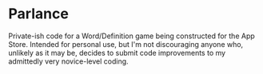Parlance
========

Private-ish code for a Word/Definition game being constructed for the App Store. Intended for personal use, but I'm not discouraging anyone who, unlikely as it may be, decides to submit code improvements to my admittedly very novice-level coding.
